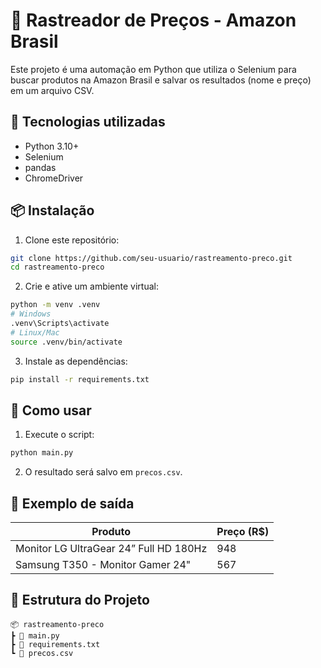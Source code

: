 # 🛒 Rastreador de Preços - Amazon Brasil

Este projeto é uma automação em Python que utiliza o Selenium para buscar produtos na Amazon Brasil e salvar os resultados (nome e preço) em um arquivo CSV.

## 🚀 Tecnologias utilizadas

- Python 3.10+
- Selenium
- pandas
- ChromeDriver

## 📦 Instalação

1. Clone este repositório:

```bash
git clone https://github.com/seu-usuario/rastreamento-preco.git
cd rastreamento-preco
```

2. Crie e ative um ambiente virtual:

```bash
python -m venv .venv
# Windows
.venv\Scripts\activate
# Linux/Mac
source .venv/bin/activate
```

3. Instale as dependências:

```bash
pip install -r requirements.txt
```

## 🧪 Como usar
1. Execute o script:

```bash
python main.py
```

2. O resultado será salvo em `precos.csv`.

## 📝 Exemplo de saída

| Produto                                    | Preço (R$) |
|--------------------------------------------|-------------|
| Monitor LG UltraGear 24” Full HD 180Hz     | 948         |
| Samsung T350 - Monitor Gamer 24"           | 567         |

## 📁 Estrutura do Projeto

```
📦 rastreamento-preco
┣ 📜 main.py
┣ 📜 requirements.txt
┗ 📜 precos.csv
```
